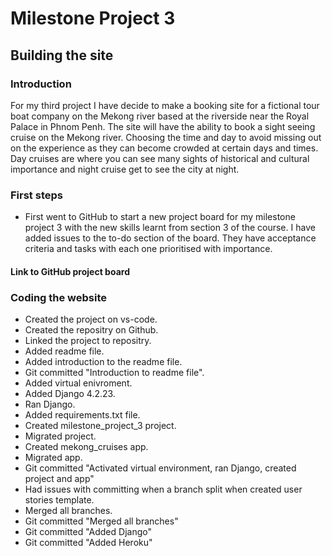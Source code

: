 # **Milestone Project 3** 

## Building the site

### Introduction

For my third project I have decide to make a booking site for a fictional tour boat company on the Mekong river based at the riverside near the Royal Palace in Phnom Penh. The site will have the ability to book a sight seeing cruise on the Mekong river. Choosing the time and day to avoid missing out on the experience as they can become crowded at certain days and times. Day cruises are where you can see many sights of historical and cultural importance and night cruise get to see the city at night.





### First steps

- First went to GitHub to start a new project board for my milestone project 3 with the new skills learnt from section 3 of the course. I have added  issues to the to-do section of the board. They have acceptance criteria and tasks with each one prioritised with importance.

#### Link to GitHub project board

### Coding the website

- Created the project on vs-code.
- Created the repositry on Github.
- Linked the project to repositry.
- Added readme file.
- Added introduction to the readme file. 
- Git committed "Introduction to readme file".
- Added virtual enivroment.
- Added Django 4.2.23.
- Ran Django.
- Added requirements.txt file.
- Created milestone_project_3 project.
- Migrated project.
- Created mekong_cruises app.
- Migrated app.
- Git committed "Activated virtual environment, ran Django, created project and app"
- Had issues with committing when a branch split when created user stories template.
- Merged all branches.
- Git committed "Merged all branches"
- Git committed "Added Django"
- Git committed "Added Heroku"